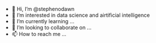 - 👋 Hi, I’m @stephenodawn
- 👀 I’m interested in data science and airtificial intelligence 
- 🌱 I’m currently learning ...
- 💞️ I’m looking to collaborate on ...
- 📫 How to reach me ...

<!---
stephenodawn/stephenodawn is a ✨ special ✨ repository because its `README.md` (this file) appears on your GitHub profile.
You can click the Preview link to take a look at your changes.
--->
